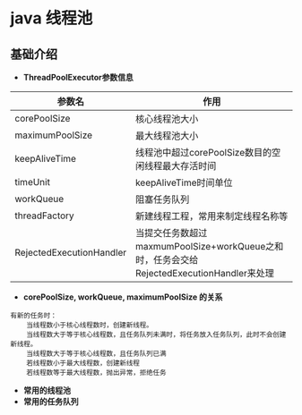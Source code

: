 # java 线程池

## 基础介绍

- **ThreadPoolExecutor参数信息**

| 参数名 | 作用|
|-------|-------|
| corePoolSize | 核心线程池大小|
| maximumPoolSize| 最大线程池大小 |
| keepAliveTime| 线程池中超过corePoolSize数目的空闲线程最大存活时间 |
| timeUnit | keepAliveTime时间单位 |
| workQueue| 阻塞任务队列|
| threadFactory | 新建线程工程，常用来制定线程名称等 |
| RejectedExecutionHandler | 当提交任务数超过maxmumPoolSize+workQueue之和时，任务会交给RejectedExecutionHandler来处理 |

- **corePoolSize, workQueue, maximumPoolSize 的关系**

```
有新的任务时：
    当线程数小于核心线程数时，创建新线程。
    当线程数大于等于核心线程数，且任务队列未满时，将任务放入任务队列，此时不会创建新线程。
    当线程数大于等于核心线程数，且任务队列已满
    若线程数小于最大线程数，创建新线程
    若线程数等于最大线程数，抛出异常，拒绝任务
```

- **常用的线程池**
- **常用的任务队列**


